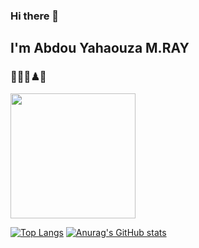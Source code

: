 ### Hi there 👋
## I'm Abdou Yahaouza M.RAY 
### 🎲👨‍💻♟🎱

<img src="https://github.com/M-RAY47/Snake-game/snake_game.gif" width="200"/>

[![Top Langs](https://github-readme-stats.vercel.app/api/top-langs/?username=M-RAY47&theme=radical&langs_count=8)](https://github.com/anuraghazra/github-readme-stats)
[![Anurag's GitHub stats](https://github-readme-stats.vercel.app/api?username=M-RAY47&show_icons=true&theme=radical)](https://github.com/anuraghazra/github-readme-stats)

<!--
**M-RAY47/M-RAY47** is a ✨ _special_ ✨ repository because its `README.md` (this file) appears on your GitHub profile.

Here are some ideas to get you started:

- 🔭 I’m currently working on vue.js
- 🌱 I’m currently learning javascript

